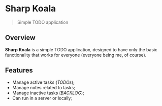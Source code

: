 # Sharp Koala

> Simple TODO application

## Overview

**Sharp Koala** is a simple TODO application, designed to have only the basic
functionality that works for everyone (everyone being me, of course).

## Features

- Manage active tasks (_TODOs_);
- Manage notes related to tasks;
- Manage inactive tasks (_BACKLOG_);
- Can run in a server or locally;
